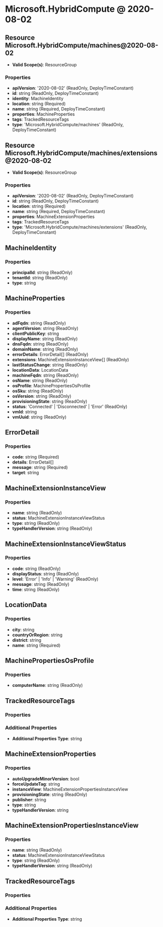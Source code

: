 # Microsoft.HybridCompute @ 2020-08-02

## Resource Microsoft.HybridCompute/machines@2020-08-02
* **Valid Scope(s)**: ResourceGroup
### Properties
* **apiVersion**: '2020-08-02' (ReadOnly, DeployTimeConstant)
* **id**: string (ReadOnly, DeployTimeConstant)
* **identity**: MachineIdentity
* **location**: string (Required)
* **name**: string (Required, DeployTimeConstant)
* **properties**: MachineProperties
* **tags**: TrackedResourceTags
* **type**: 'Microsoft.HybridCompute/machines' (ReadOnly, DeployTimeConstant)

## Resource Microsoft.HybridCompute/machines/extensions@2020-08-02
* **Valid Scope(s)**: ResourceGroup
### Properties
* **apiVersion**: '2020-08-02' (ReadOnly, DeployTimeConstant)
* **id**: string (ReadOnly, DeployTimeConstant)
* **location**: string (Required)
* **name**: string (Required, DeployTimeConstant)
* **properties**: MachineExtensionProperties
* **tags**: TrackedResourceTags
* **type**: 'Microsoft.HybridCompute/machines/extensions' (ReadOnly, DeployTimeConstant)

## MachineIdentity
### Properties
* **principalId**: string (ReadOnly)
* **tenantId**: string (ReadOnly)
* **type**: string

## MachineProperties
### Properties
* **adFqdn**: string (ReadOnly)
* **agentVersion**: string (ReadOnly)
* **clientPublicKey**: string
* **displayName**: string (ReadOnly)
* **dnsFqdn**: string (ReadOnly)
* **domainName**: string (ReadOnly)
* **errorDetails**: ErrorDetail[] (ReadOnly)
* **extensions**: MachineExtensionInstanceView[] (ReadOnly)
* **lastStatusChange**: string (ReadOnly)
* **locationData**: LocationData
* **machineFqdn**: string (ReadOnly)
* **osName**: string (ReadOnly)
* **osProfile**: MachinePropertiesOsProfile
* **osSku**: string (ReadOnly)
* **osVersion**: string (ReadOnly)
* **provisioningState**: string (ReadOnly)
* **status**: 'Connected' | 'Disconnected' | 'Error' (ReadOnly)
* **vmId**: string
* **vmUuid**: string (ReadOnly)

## ErrorDetail
### Properties
* **code**: string (Required)
* **details**: ErrorDetail[]
* **message**: string (Required)
* **target**: string

## MachineExtensionInstanceView
### Properties
* **name**: string (ReadOnly)
* **status**: MachineExtensionInstanceViewStatus
* **type**: string (ReadOnly)
* **typeHandlerVersion**: string (ReadOnly)

## MachineExtensionInstanceViewStatus
### Properties
* **code**: string (ReadOnly)
* **displayStatus**: string (ReadOnly)
* **level**: 'Error' | 'Info' | 'Warning' (ReadOnly)
* **message**: string (ReadOnly)
* **time**: string (ReadOnly)

## LocationData
### Properties
* **city**: string
* **countryOrRegion**: string
* **district**: string
* **name**: string (Required)

## MachinePropertiesOsProfile
### Properties
* **computerName**: string (ReadOnly)

## TrackedResourceTags
### Properties
### Additional Properties
* **Additional Properties Type**: string

## MachineExtensionProperties
### Properties
* **autoUpgradeMinorVersion**: bool
* **forceUpdateTag**: string
* **instanceView**: MachineExtensionPropertiesInstanceView
* **provisioningState**: string (ReadOnly)
* **publisher**: string
* **type**: string
* **typeHandlerVersion**: string

## MachineExtensionPropertiesInstanceView
### Properties
* **name**: string (ReadOnly)
* **status**: MachineExtensionInstanceViewStatus
* **type**: string (ReadOnly)
* **typeHandlerVersion**: string (ReadOnly)

## TrackedResourceTags
### Properties
### Additional Properties
* **Additional Properties Type**: string

